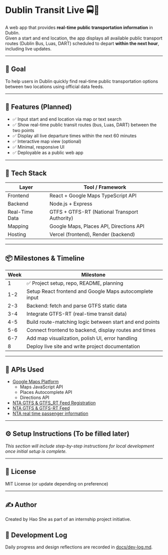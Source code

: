 # Dublin Transit Live 🚍📍

A web app that provides **real-time public transportation information** in Dublin.  
Given a start and end location, the app displays all available public transport routes (Dublin Bus, Luas, DART) scheduled to depart **within the next hour**, including live updates.

---

## 🌟 Goal

To help users in Dublin quickly find real-time public transportation options between two locations using official data feeds.

---

## 🚀 Features (Planned)

- ✅ Input start and end location via map or text search
- ✅ Show real-time public transit routes (bus, Luas, DART) between the two points
- ✅ Display all live departure times within the next 60 minutes
- ✅ Interactive map view (optional)
- ✅ Minimal, responsive UI
- ✅ Deployable as a public web app

---

## 🧱 Tech Stack

| Layer        | Tool / Framework                   |
|--------------|------------------------------------|
| Frontend     | React + Google Maps TypeScript API |
| Backend      | Node.js + Express                  |
| Real-Time Data | GTFS + GTFS-RT (National Transport Authority) |
| Mapping      | Google Maps, Places API, Directions API |
| Hosting      | Vercel (frontend), Render (backend) |

---

## 📦 Milestones & Timeline

| Week | Milestone                                              |
|------|--------------------------------------------------------|
| 1    | ✅ Project setup, repo, README, planning                |
| 1-2  | Setup React frontend and Google Maps autocomplete input |
| 2-3  | Backend: fetch and parse GTFS static data              |
| 3-4  | Integrate GTFS-RT (real-time transit data)             |
| 4-5  | Build route-matching logic between start and end points|
| 5-6  | Connect frontend to backend, display routes and times  |
| 6-7  | Add map visualization, polish UI, error handling       |
| 8    | Deploy live site and write project documentation       |

---

## 🔌 APIs Used

- [Google Maps Platform](https://developers.google.com/maps)
  - Maps JavaScript API
  - Places Autocomplete API
  - Directions API
- [NTA GTFS & GTFS_RT Feed Registration](https://developer.nationaltransport.ie)
- [NTA GTFS & GTFS-RT Feed](https://developers.google.com/transit/gtfs-realtime)
- [NTA real time passenger information](https://data.gov.ie/dataset/realtime-passenger-information-gtfsr)  

---

## ⚙️ Setup Instructions (To be filled later)

_This section will include step-by-step instructions for local development once initial setup is complete._

---

## 📄 License

MIT License (or update depending on preference)

---

## ✍️ Author

Created by Hao She as part of an internship project initiative.

## 📔 Development Log

Daily progress and design reflections are recorded in [docs/dev-log.md](./docs/dev-log.md).

